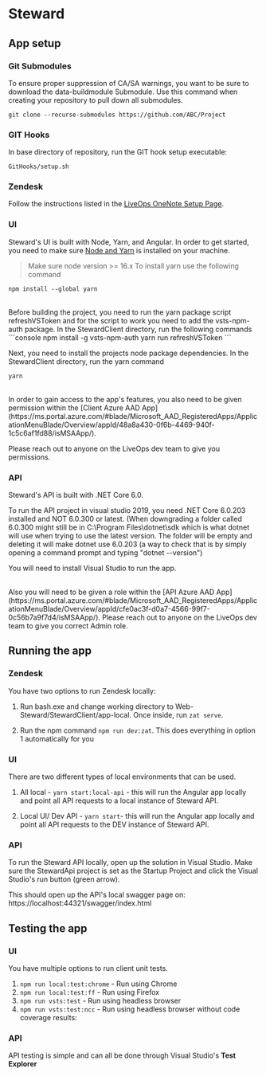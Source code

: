 
# Steward
## App setup
### Git Submodules
To ensure proper suppression of CA/SA warnings, you want to be sure to download the data-buildmodule Submodule.
Use this command when creating your repository to pull down all submodules.
```console
git clone --recurse-submodules https://github.com/ABC/Project
```

### GIT Hooks
In base directory of repository, run the GIT hook setup executable:
```console
GitHooks/setup.sh
```

### Zendesk
Follow the instructions listed in the [LiveOps OneNote Setup Page](https://microsoft.sharepoint.com/teams/Turn10LiveOpsTools/_layouts/15/Doc.aspx?sourcedoc={768af33f-6711-4663-815b-7c0007bfa8bf}&action=edit&wd=target%28ZAF.one%7Ce6ecf726-05a8-4a4f-8947-6b605f34e456%2FZendesk%20First%20Time%20setup%7C2f92f1a6-1364-46b7-af36-d29c8a5dgit89dc%2F%29).


### UI
Steward's UI is built with Node, Yarn, and Angular.
In order to get started, you need to make sure [Node and Yarn](https://nodejs.org/en/download/) is installed on your machine.
> Make sure node version >= 16.x 
To install yarn use the following command
```console
npm install --global yarn
```

<br>
Before building the project, you need to run the yarn package script refreshVSToken and for the script to work you need to add the vsts-npm-auth package.
In the StewardClient directory, run the following commands
```console
npm install -g vsts-npm-auth
yarn run refreshVSToken
```

Next, you need to install the projects node package dependencies.
In the StewardClient directory, run the yarn command

```console
yarn 
```

<br>
In order to gain access to the app's features, you also need to be given permission within the [Client Azure AAD App](https://ms.portal.azure.com/#blade/Microsoft_AAD_RegisteredApps/ApplicationMenuBlade/Overview/appId/48a8a430-0f6b-4469-940f-1c5c6af1fd88/isMSAApp/). 

Please reach out to anyone on the LiveOps dev team to give you permissions.

### API
Steward's API is built with .NET Core 6.0.

To run the API project in visual studio 2019, you need .NET Core 6.0.203 installed and NOT 6.0.300 or latest. (When downgrading a folder called 6.0.300 might still be in C:\Program Files\dotnet\sdk which is what dotnet
will use when trying to use the latest version. The folder will be empty and deleting it will make dotnet use 6.0.203 (a way to check that is by simply opening a command prompt and typing "dotnet --version")

You will need to install Visual Studio to run the app.

<br>
Also you will need to be given a role within the [API Azure AAD App](https://ms.portal.azure.com/#blade/Microsoft_AAD_RegisteredApps/ApplicationMenuBlade/Overview/appId/cfe0ac3f-d0a7-4566-99f7-0c56b7a9f7d4/isMSAApp/). 
Please reach out to anyone on the LiveOps dev team to give you correct Admin role.

## Running the app
### Zendesk
You have two options to run Zendesk locally:

1) Run bash.exe and change working directory to Web-Steward/StewardClient/app-local. Once inside, run `zat serve`.

2) Run the npm command `npm run dev:zat`. This does everything in option 1 automatically for you

### UI
There are two different types of local environments that can be used.

1) All local - `yarn start:local-api` - this will run the Angular app locally and point all API requests to a local instance of Steward API.

2) Local UI/ Dev API - `yarn start`- this will run the Angular app locally and point all API requests to the DEV instance of Steward API.
  
### API
To run the Steward API locally, open up the solution in Visual Studio. Make sure the StewardApi project is set as the Startup Project and click the Visual Studio's run button (green arrow).

This should open up the API's local swagger page on: https://localhost:44321/swagger/index.html

## Testing the app
### UI
You have multiple options to run client unit tests.

1) `npm run local:test:chrome` - Run using Chrome
2) `npm run local:test:ff` - Run using Firefox
3) `npm run vsts:test` - Run using headless browser
3) `npm run vsts:test:ncc` - Run using headless browser without code coverage results:

### API
API testing is simple and can all be done through Visual Studio's **Test Explorer**

